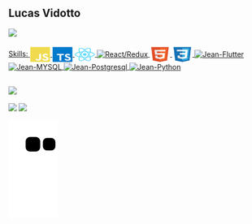 ## Lucas Vidotto
 <div>
  <a href="https://github.com/LucasVidotto">
  <img height="180em" src="https://github-readme-stats.vercel.app/api?username=lucasvidotto&show_icons=true&theme=dracula&include_all_commits=true&count_private=true"/>

</div>
<div style="display: inline_block"><br>
<span> Skills:</span>
  <img align="center" alt="Js" height="30" width="40" src="https://raw.githubusercontent.com/devicons/devicon/master/icons/javascript/javascript-plain.svg">
  <img align="center" alt="Ts" height="30" width="40" src="https://raw.githubusercontent.com/devicons/devicon/master/icons/typescript/typescript-plain.svg">
  <img align="center" alt="React" height="30" width="40" src="https://raw.githubusercontent.com/devicons/devicon/master/icons/react/react-original.svg">
  <img align="center" alt="React/Redux" height="30" width="40" src="https://skillicons.dev/icons?i=redux" />
  <img align="center" alt="HTML" height="30" width="40" src="https://raw.githubusercontent.com/devicons/devicon/master/icons/html5/html5-original.svg">
  <img align="center" alt="CSS" height="30" width="40" src="https://raw.githubusercontent.com/devicons/devicon/master/icons/css3/css3-original.svg">
  <img align="center" alt="Jean-Flutter" height="30" widht="40" src="https://cdn.jsdelivr.net/gh/devicons/devicon/icons/flutter/flutter-original.svg"/>
  <img align="center" alt="Jean-MYSQL" height="50" widht="40" src="https://cdn.jsdelivr.net/gh/devicons/devicon/icons/mysql/mysql-original-wordmark.svg"/>
  <img align="center" alt="Jean-Postgresql" height="50" widht="40" src="https://cdn.jsdelivr.net/gh/devicons/devicon/icons/postgresql/postgresql-original.svg"/>
  <img align="center" alt="Jean-Python" height="50" widht="40" src="https://cdn.jsdelivr.net/gh/devicons/devicon/icons/python/python-plain-wordmark.svg"/>
</div>
  
  ##
  
<div> 

  <a href="https://instagram.com/Lucas_D_Vidotto" target="_blank"><img src="https://img.shields.io/badge/-Instagram-%23E4405F?style=for-the-badge&logo=instagram&logoColor=white" target="_blank"></a>

  <a href = "mailto:lucasvidotto3@gmail.com"><img src="https://img.shields.io/badge/-Gmail-%23333?style=for-the-badge&logo=gmail&logoColor=white" target="_blank"></a>
  <a href="https://www.linkedin.com/in/lucas-vidotto-58a4a0127/" target="_blank"><img src="https://img.shields.io/badge/-LinkedIn-%230077B5?style=for-the-badge&logo=linkedin&logoColor=white" target="_blank"></a> 
 
  ![Snake animation](https://github.com/rafaballerini/rafaballerini/blob/output/github-contribution-grid-snake.svg)
 
</div>
